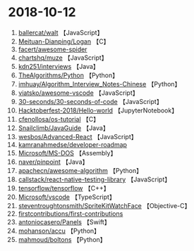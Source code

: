 # 2018-10-12

1. [ballercat/walt](https://github.com/ballercat/walt) 【JavaScript】
2. [Meituan-Dianping/Logan](https://github.com/Meituan-Dianping/Logan) 【C】
3. [facert/awesome-spider](https://github.com/facert/awesome-spider) 
4. [chartshq/muze](https://github.com/chartshq/muze) 【JavaScript】
5. [kdn251/interviews](https://github.com/kdn251/interviews) 【Java】
6. [TheAlgorithms/Python](https://github.com/TheAlgorithms/Python) 【Python】
7. [imhuay/Algorithm_Interview_Notes-Chinese](https://github.com/imhuay/Algorithm_Interview_Notes-Chinese) 【Python】
8. [viatsko/awesome-vscode](https://github.com/viatsko/awesome-vscode) 【JavaScript】
9. [30-seconds/30-seconds-of-code](https://github.com/30-seconds/30-seconds-of-code) 【JavaScript】
10. [Hacktoberfest-2018/Hello-world](https://github.com/Hacktoberfest-2018/Hello-world) 【JupyterNotebook】
11. [cfenollosa/os-tutorial](https://github.com/cfenollosa/os-tutorial) 【C】
12. [Snailclimb/JavaGuide](https://github.com/Snailclimb/JavaGuide) 【Java】
13. [wesbos/Advanced-React](https://github.com/wesbos/Advanced-React) 【JavaScript】
14. [kamranahmedse/developer-roadmap](https://github.com/kamranahmedse/developer-roadmap) 
15. [Microsoft/MS-DOS](https://github.com/Microsoft/MS-DOS) 【Assembly】
16. [naver/pinpoint](https://github.com/naver/pinpoint) 【Java】
17. [apachecn/awesome-algorithm](https://github.com/apachecn/awesome-algorithm) 【Python】
18. [callstack/react-native-testing-library](https://github.com/callstack/react-native-testing-library) 【JavaScript】
19. [tensorflow/tensorflow](https://github.com/tensorflow/tensorflow) 【C++】
20. [Microsoft/vscode](https://github.com/Microsoft/vscode) 【TypeScript】
21. [steventroughtonsmith/SpriteKitWatchFace](https://github.com/steventroughtonsmith/SpriteKitWatchFace) 【Objective-C】
22. [firstcontributions/first-contributions](https://github.com/firstcontributions/first-contributions) 
23. [antoniocasero/Panels](https://github.com/antoniocasero/Panels) 【Swift】
24. [mohanson/accu](https://github.com/mohanson/accu) 【Python】
25. [mahmoud/boltons](https://github.com/mahmoud/boltons) 【Python】
